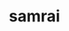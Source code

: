 ---
title: "samrai"
layout: cache
categories: [package, develop]
meta: {"versions": ["3.12.0"], "compilers": ["gcc@=7.5.0"], "oss": ["ubuntu18.04"], "platforms": ["linux"], "targets": ["x86_64_v3"], "stacks": ["radiuss", "root"], "num_specs": 4, "num_specs_by_stack": {"root": 4, "radiuss": 4}}
spec_details: [{"hash": "27aosh3pa4wzch2jnhv7qtxvlbceym6r", "compiler": "gcc@=7.5.0", "versions": ["3.12.0"], "os": "ubuntu18.04", "platform": "linux", "target": "x86_64_v3", "variants": ["build_system=autotools", "~debug", "patches=7ebc13a", "~shared", "~silo"], "stacks": ["root", "radiuss"], "size": "-", "tarball": "https://binaries.spack.io/develop/build_cache/linux-ubuntu18.04-x86_64_v3/gcc-7.5.0/samrai-3.12.0/linux-ubuntu18.04-x86_64_v3-gcc-7.5.0-samrai-3.12.0-27aosh3pa4wzch2jnhv7qtxvlbceym6r.spack"}, {"hash": "sxbf6ae2ou7ffwjgl3wyhdkz6hw2m2cl", "compiler": "gcc@=7.5.0", "versions": ["3.12.0"], "os": "ubuntu18.04", "platform": "linux", "target": "x86_64_v3", "variants": ["build_system=autotools", "~debug", "patches=7ebc13a", "~shared", "~silo"], "stacks": ["root", "radiuss"], "size": "-", "tarball": "https://binaries.spack.io/develop/build_cache/linux-ubuntu18.04-x86_64_v3/gcc-7.5.0/samrai-3.12.0/linux-ubuntu18.04-x86_64_v3-gcc-7.5.0-samrai-3.12.0-sxbf6ae2ou7ffwjgl3wyhdkz6hw2m2cl.spack"}, {"hash": "sjck3sdwwgn4qesk36xctyl2n5offhi3", "compiler": "gcc@=7.5.0", "versions": ["3.12.0"], "os": "ubuntu18.04", "platform": "linux", "target": "x86_64_v3", "variants": ["build_system=autotools", "~debug", "patches=7ebc13a", "~shared", "~silo"], "stacks": ["root", "radiuss"], "size": "-", "tarball": "https://binaries.spack.io/develop/build_cache/linux-ubuntu18.04-x86_64_v3/gcc-7.5.0/samrai-3.12.0/linux-ubuntu18.04-x86_64_v3-gcc-7.5.0-samrai-3.12.0-sjck3sdwwgn4qesk36xctyl2n5offhi3.spack"}, {"hash": "xdgvx3nop3y4yvfvfmapq4g64fq5zklc", "compiler": "gcc@=7.5.0", "versions": ["3.12.0"], "os": "ubuntu18.04", "platform": "linux", "target": "x86_64_v3", "variants": ["build_system=autotools", "~debug", "patches=7ebc13a", "~shared", "~silo"], "stacks": ["root", "radiuss"], "size": "-", "tarball": "https://binaries.spack.io/develop/build_cache/linux-ubuntu18.04-x86_64_v3/gcc-7.5.0/samrai-3.12.0/linux-ubuntu18.04-x86_64_v3-gcc-7.5.0-samrai-3.12.0-xdgvx3nop3y4yvfvfmapq4g64fq5zklc.spack"}]
---